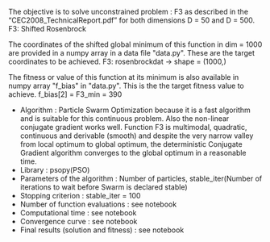 The objective is to solve unconstrained problem : F3 as described in the “CEC2008_TechnicalReport.pdf” for both dimensions D = 50 and D = 500.
F3: Shifted Rosenbrock

The coordinates of the shifted global minimum of this function in dim = 1000 are provided in a numpy array in a data file "data.py". These are the target coordinates to be achieved.
F3: rosenbrockdat -> shape = (1000,)

The fitness or value of this function at its minimum is also available in numpy array "f_bias" in "data.py". This is the the target fitness value to achieve.
f_bias[2] = F3_min = 390

- Algorithm : Particle Swarm Optimization because it is a fast algorithm and is suitable for this continuous problem. Also the non-linear conjugate gradient works well. Function F3 is multimodal, quadratic, continuous and derivable (smooth) and despite the very narrow valley from local optimum to global optimum, the deterministic Conjugate Gradient algorithm converges to the global optimum in a reasonable time.
- Library : psopy(PSO)
- Parameters of the algorithm : Number of particles, stable_iter(Number of iterations to wait before Swarm is declared stable) 
- Stopping criterion : stable_iter = 100
- Number of function evaluations : see notebook
- Computational time : see notebook
- Convergence curve : see notebook
- Final results (solution and fitness) : see notebook
